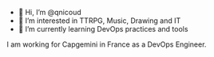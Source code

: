 - 👋 Hi, I’m @qnicoud
- 👀 I’m interested in TTRPG, Music, Drawing and IT 
- 🌱 I’m currently learning DevOps practices and tools

I am working for Capgemini in France as a DevOps Engineer.
<!---
qnicoud/qnicoud is a ✨ special ✨ repository because its `README.md` (this file) appears on your GitHub profile.
You can click the Preview link to take a look at your changes.
--->
